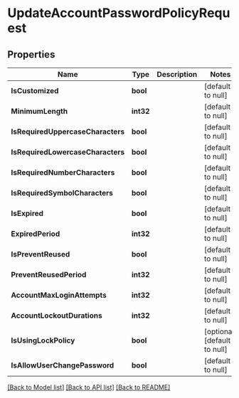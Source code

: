 # UpdateAccountPasswordPolicyRequest

## Properties
Name | Type | Description | Notes
------------ | ------------- | ------------- | -------------
**IsCustomized** | **bool** |  | [default to null]
**MinimumLength** | **int32** |  | [default to null]
**IsRequiredUppercaseCharacters** | **bool** |  | [default to null]
**IsRequiredLowercaseCharacters** | **bool** |  | [default to null]
**IsRequiredNumberCharacters** | **bool** |  | [default to null]
**IsRequiredSymbolCharacters** | **bool** |  | [default to null]
**IsExpired** | **bool** |  | [default to null]
**ExpiredPeriod** | **int32** |  | [default to null]
**IsPreventReused** | **bool** |  | [default to null]
**PreventReusedPeriod** | **int32** |  | [default to null]
**AccountMaxLoginAttempts** | **int32** |  | [default to null]
**AccountLockoutDurations** | **int32** |  | [default to null]
**IsUsingLockPolicy** | **bool** |  | [optional] [default to null]
**IsAllowUserChangePassword** | **bool** |  | [default to null]

[[Back to Model list]](../README.md#documentation-for-models) [[Back to API list]](../README.md#documentation-for-api-endpoints) [[Back to README]](../README.md)

